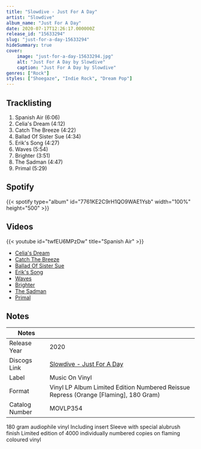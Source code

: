 ```yaml
---
title: "Slowdive - Just For A Day"
artist: "Slowdive"
album_name: "Just For A Day"
date: 2020-07-17T12:26:17.000000Z
release_id: "15633294"
slug: "just-for-a-day-15633294"
hideSummary: true
cover:
    image: "just-for-a-day-15633294.jpg"
    alt: "Just For A Day by Slowdive"
    caption: "Just For A Day by Slowdive"
genres: ["Rock"]
styles: ["Shoegaze", "Indie Rock", "Dream Pop"]
---
```


## Tracklisting
1. Spanish Air (6:06)
2. Celia's Dream (4:12)
3. Catch The Breeze (4:22)
4. Ballad Of Sister Sue (4:34)
5. Erik's Song (4:27)
6. Waves (5:54)
7. Brighter (3:51)
8. The Sadman (4:47)
9. Primal (5:29)


## Spotify
{{< spotify type="album" id="7761KE2C9rH1QO9WAE1Ysb" width="100%" height="500" >}}



## Videos
{{< youtube id="twfEU6MPzDw" title="Spanish Air" >}}
- [Celia's Dream](https://www.youtube.com/watch?v=IX1QyW41OsA)
- [Catch The Breeze](https://www.youtube.com/watch?v=5XMl7Mjrszg)
- [Ballad Of Sister Sue](https://www.youtube.com/watch?v=6pPBdDqlpEE)
- [Erik's Song](https://www.youtube.com/watch?v=r-ffBc1UcDc)
- [Waves](https://www.youtube.com/watch?v=cPZDOuqzcng)
- [Brighter](https://www.youtube.com/watch?v=q6h4fNits_Y)
- [The Sadman](https://www.youtube.com/watch?v=8-faqEkqRuM)
- [Primal](https://www.youtube.com/watch?v=xuiE4AMe6QM)

## Notes
| Notes          |             |
| ---------------| ----------- |
| Release Year   | 2020 |
| Discogs Link   | [Slowdive - Just For A Day](https://www.discogs.com/release/15633294-Slowdive-Just-For-A-Day) |
| Label          | Music On Vinyl |
| Format         | Vinyl LP Album Limited Edition Numbered Reissue Repress (Orange [Flaming], 180 Gram) |
| Catalog Number | MOVLP354 |

180 gram audiophile vinyl
Including insert
Sleeve with special alubrush finish
Limited edition of 4000 individually numbered copies on flaming coloured vinyl
